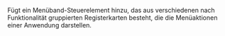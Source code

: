 ﻿Fügt ein Menüband-Steuerelement hinzu, das aus verschiedenen nach Funktionalität gruppierten Registerkarten besteht, die die Menüaktionen einer Anwendung darstellen.